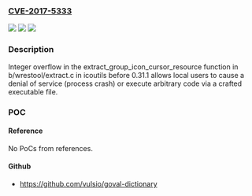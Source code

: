 ### [CVE-2017-5333](https://cve.mitre.org/cgi-bin/cvename.cgi?name=CVE-2017-5333)
![](https://img.shields.io/static/v1?label=Product&message=icoutils&color=blue)
![](https://img.shields.io/static/v1?label=Version&message=before%200.31.1%20&color=brightgreen)
![](https://img.shields.io/static/v1?label=Vulnerability&message=Other&color=brightgreen)

### Description

Integer overflow in the extract_group_icon_cursor_resource function in b/wrestool/extract.c in icoutils before 0.31.1 allows local users to cause a denial of service (process crash) or execute arbitrary code via a crafted executable file.

### POC

#### Reference
No PoCs from references.

#### Github
- https://github.com/vulsio/goval-dictionary

